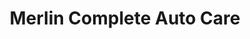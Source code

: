---
title: "Merlin Complete Auto Care"
url: /hanover-park/merlin-complete-auto-care/
shop: car repair
---